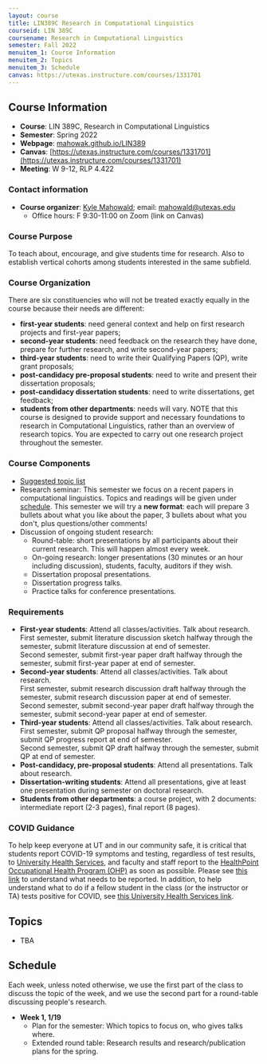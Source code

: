 ```yaml
---
layout: course
title: LIN389C Research in Computational Linguistics
courseid: LIN 389C
coursename: Research in Computational Linguistics
semester: Fall 2022
menuitem_1: Course Information
menuitem_2: Topics
menuitem_3: Schedule
canvas: https://utexas.instructure.com/courses/1331701
---
```

<a name="Course Information"></a>
## Course Information
*   **Course**: LIN 389C, Research in Computational Linguistics
*   **Semester**: Spring 2022
*   **Webpage**: [mahowak.github.io/LIN389](mahowak.github.io/LIN389)
* **Canvas**: [https://utexas.instructure.com/courses/1331701](https://utexas.instructure.com/courses/1331701)
*   **Meeting**: W 9-12, RLP 4.422 

### Contact information
*   **Course organizer**: [Kyle Mahowald](http://jessyli.com); email: [mahowald@utexas.edu](mailto:mahowald@utexas.edu)
    *   Office hours: F 9:30-11:00 on Zoom (link on Canvas)

### Course Purpose
To teach about, encourage, and give students time for research. Also to establish vertical cohorts among students interested in the same subfield.

### Course Organization
There are six constituencies who will not be treated exactly equally in the course because their needs are different:
*   **first-year students**: need general context and help on first research projects and first-year papers;
*   **second-year students**: need feedback on the research they have done, prepare for further research, and write second-year papers;
*   **third-year students**: need to write their Qualifying Papers (QP), write grant proposals;
*   **post-candidacy pre-proposal students**: need to write and present their dissertation proposals;
*   **post-candidacy dissertation students**: need to write dissertations, get feedback;
*   **students from other departments**: needs will vary. NOTE that this course is designed to provide support and necessary foundations to research in Computational Linguistics, rather than an overview of research topics. You are expected to carry out one research project throughout the semester.

### Course Components
*   [Suggested topic list](#Topics)
*   Research seminar: This semester we focus on a recent papers in computational linguistics. Topics and readings will be given under [schedule](#Schedule). 
This semester we will try a **new format**: each will prepare 3 bullets about what you like about the paper, 3 bullets about what you don't, plus questions/other comments!
*   Discussion of ongoing student research:
    *   Round-table: short presentations by all participants about their current research. This will happen almost every week.
    *   On-going research: longer presentations (30 minutes or an hour including discussion), students, faculty, auditors if they wish.
    *   Dissertation proposal presentations.
    *   Dissertation progress talks.
    *   Practice talks for conference presentations.

### Requirements
*   **First-year students**: Attend all classes/activities. Talk about research.<br />
First semester, submit literature discussion sketch halfway through the semester, submit literature discussion at end of semester. <br />
Second semester, submit first-year paper draft halfway through the semester, submit first-year paper at end of semester. 
*   **Second-year students**: Attend all classes/activities. Talk about research.<br />
First semester, submit research discussion draft halfway through the semester, submit research discussion paper at end of semester. <br />
Second semester, submit second-year paper draft halfway through the semester, submit second-year paper at end of semester.
*   **Third-year students**: Attend all classes/activities. Talk about research.<br />
First semester, submit QP proposal halfway through the semester, submit QP progress report at end of semester. <br />
Second semester, submit QP draft halfway through the semester, submit QP at end of semester.
*   **Post-candidacy, pre-proposal students**: Attend all presentations. Talk about research.
*   **Dissertation-writing students**: Attend all presentations, give at least one presentation during semester on doctoral research.
*   **Students from other departments**: a course project, with 2 documents: intermediate report (2-3 pages), final report (8 pages).

### COVID Guidance
To help keep everyone at UT and in our community safe, it is critical that students report COVID-19 symptoms and testing, regardless of test results, to [University Health Services](https://www.healthyhorns.utexas.edu/), and faculty and staff report to the [HealthPoint Occupational Health Program (OHP)](https://hr.utexas.edu/current/services/occupational-health-program) as soon as possible. Please see [this link](https://hr.utexas.edu/current/services/occupational-health-program) to understand what needs to be reported.  In addition, to help understand what to do if a fellow student in the class (or the instructor or TA) tests positive for COVID, see [this University Health Services link](https://healthyhorns.utexas.edu/coronavirus_exposure_action_chart.html).

<a name="Topics"></a>
## Topics
*   TBA

<a name="Schedule"></a>
## Schedule
Each week, unless noted otherwise, we use the first part of the class to discuss the topic of the week, and we use the second part for a round-table discussing people's research.
*   **Week 1, 1/19** 
    *   Plan for the semester: Which topics to focus on, who gives talks where.
    *   Extended round table: Research results and research/publication plans for the spring.
